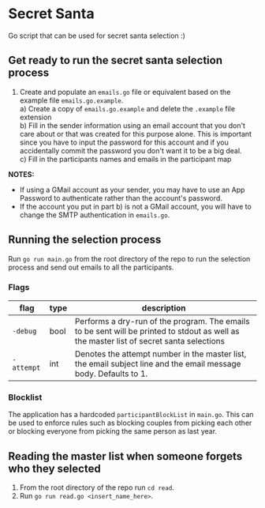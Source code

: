# Secret Santa
Go script that can be used for secret santa selection :) 

## Get ready to run the secret santa selection process

1. Create and populate an `emails.go` file or equivalent based on the example file `emails.go.example`.  
  a) Create a copy of `emails.go.example` and delete the `.example` file extension  
  b) Fill in the sender information using an email account that you don't care about or that was created for this purpose alone. This is important since you have to input the password for this account and if you accidentally commit the password you don't want it to be a big deal.  
  c) Fill in the participants names and emails in the participant map  

**NOTES:**  
- If using a GMail account as your sender, you may have to use an App Password to authenticate rather than the account's password.
- If the account you put in part b) is not a GMail account, you will have to change the SMTP authentication in `emails.go`.
  

## Running the selection process  

Run `go run main.go` from the root directory of the repo to run the selection process and send out emails to all the participants.

### Flags  

| flag | type | description |  
| ---- | ---- | ----------- |  
| `-debug` | bool | Performs a dry-run of the program. The emails to be sent will be printed to stdout as well as the master list of secret santa selections |  
| `-attempt` | int | Denotes the attempt number in the master list, the email subject line and the email message body. Defaults to 1. |

### Blocklist
The application has a hardcoded `participantBlockList` in `main.go`. This can be used to enforce rules such as blocking couples from picking each other or blocking everyone from picking the same person as last year.

## Reading the master list when someone forgets who they selected

1. From the root directory of the repo run `cd read`.
2. Run `go run read.go <insert_name_here>`.
